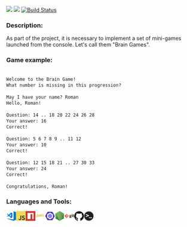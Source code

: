 <a href="https://codeclimate.com/github/holiqen/project-lvl1-s388/maintainability"><img src="https://api.codeclimate.com/v1/badges/d6a63b1d1b438d323563/maintainability" /></a>
<a href="https://codeclimate.com/github/holiqen/project-lvl1-s388/test_coverage"><img src="https://api.codeclimate.com/v1/badges/d6a63b1d1b438d323563/test_coverage" /></a>
[![Build Status](https://travis-ci.org/holiqen/project-lvl1-s388.svg?branch=master)](https://travis-ci.org/holiqen/project-lvl1-s388)

### Description:

As part of the project, it is necessary to implement a set of mini-games launched from the console. Let's call them "Brain Games".

### Game example:

```$ brain-progression

Welcome to the Brain Game!
What number is missing in this progression?

May I have your name? Roman
Hello, Roman!

Question: 14 .. 18 20 22 24 26 28
Your answer: 16
Correct!

Question: 5 6 7 8 9 .. 11 12
Your answer: 10
Correct!

Question: 12 15 18 21 .. 27 30 33
Your answer: 24
Correct!

Congratulations, Roman!
```

### Languages and Tools:

<img align="left" alt="Visual Studio Code" width="26px" src="https://raw.githubusercontent.com/github/explore/80688e429a7d4ef2fca1e82350fe8e3517d3494d/topics/visual-studio-code/visual-studio-code.png" />
<img align="left" alt="JavaScript" width="26px" src="https://raw.githubusercontent.com/github/explore/80688e429a7d4ef2fca1e82350fe8e3517d3494d/topics/javascript/javascript.png" />
<img align="left" alt="Npm" width="26px" src="https://raw.githubusercontent.com/github/explore/80688e429a7d4ef2fca1e82350fe8e3517d3494d/topics/npm/npm.png" />
<img align="left" alt="Babel" width="26px" src="https://raw.githubusercontent.com/github/explore/cb39e2385dfcec8a661d01bfacff6b1e33bbaa9d/topics/babel/babel.png" />
<img align="left" alt="Eslint" width="26px" src="https://raw.githubusercontent.com/github/explore/80688e429a7d4ef2fca1e82350fe8e3517d3494d/topics/eslint/eslint.png" />
<img align="left" alt="Node.js" width="26px" src="https://raw.githubusercontent.com/github/explore/80688e429a7d4ef2fca1e82350fe8e3517d3494d/topics/nodejs/nodejs.png" />
<img align="left" alt="Git" width="26px" src="https://raw.githubusercontent.com/github/explore/80688e429a7d4ef2fca1e82350fe8e3517d3494d/topics/git/git.png" />
<img align="left" alt="GitHub" width="26px" src="https://raw.githubusercontent.com/github/explore/78df643247d429f6cc873026c0622819ad797942/topics/github/github.png" />
<img align="left" alt="Terminal" width="26px" src="https://raw.githubusercontent.com/github/explore/80688e429a7d4ef2fca1e82350fe8e3517d3494d/topics/terminal/terminal.png" />
